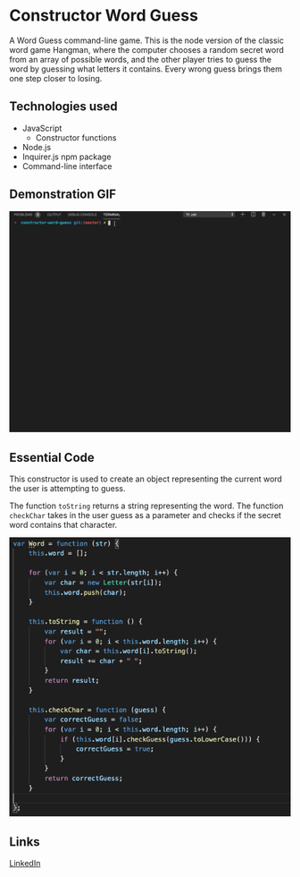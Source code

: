 # Constructor Word Guess
A Word Guess command-line game. This is the node version of the classic word game Hangman, where the computer chooses a random secret word from an array of possible words, and the other player tries to guess the word by guessing what letters it contains. Every wrong guess brings them one step closer to losing.

## Technologies used
* JavaScript
    * Constructor functions
* Node.js
* Inquirer.js npm package
* Command-line interface

## Demonstration GIF
![word-guess-game-gif](screenshots/word-guess-game.gif)

## Essential Code

This constructor is used to create an object representing the current word the user is attempting to guess. 

The function `toString` returns a string representing the word.
The function `checkChar` takes in the user guess as a parameter and checks if the secret word contains that character.

![Word constructor function](screenshots/word_constructor.png)

## Links
[LinkedIn](https://www.linkedin.com/in/leticiaroncero/?locale=en_US)
